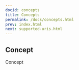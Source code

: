 ```yaml
---
docid: concepts
title: Concepts
permalink: /docs/concepts.html
prev: index.html
next: supported-uris.html
---
```

## Concept
Concept